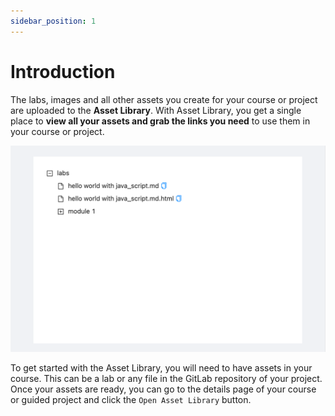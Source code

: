 ```yaml
---
sidebar_position: 1
---
```


# Introduction

The labs, images and all other assets you create for your course or project are uploaded to the **Asset Library**. With Asset Library, you get a single place to **view all your assets and grab the links you need** to use them in your course or project.

![Asset Library Screenshot](/img/asset-library/asset-library-screenshot.png)

<!-- TODO: remove the reference to gitlab when it is phased out. -->
To get started with the Asset Library, you will need to have assets in your course. This can be a lab or any file in the GitLab repository of your project. Once your assets are ready, you can go to the details page of your course or guided project and click the `Open Asset Library` button.
